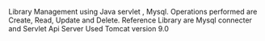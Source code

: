 Library Management using Java servlet , Mysql.
Operations performed are Create, Read, Update and Delete.
Reference Library are Mysql connecter and Servlet Api
Server Used Tomcat version 9.0
